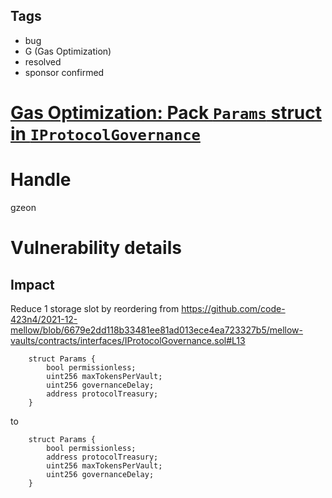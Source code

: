 ## Tags

- bug
- G (Gas Optimization)
- resolved
- sponsor confirmed

# [Gas Optimization: Pack `Params` struct in `IProtocolGovernance`](https://github.com/code-423n4/2021-12-mellow-findings/issues/59) 

# Handle

gzeon


# Vulnerability details

## Impact
Reduce 1 storage slot by reordering from
https://github.com/code-423n4/2021-12-mellow/blob/6679e2dd118b33481ee81ad013ece4ea723327b5/mellow-vaults/contracts/interfaces/IProtocolGovernance.sol#L13
```
    struct Params {
        bool permissionless;
        uint256 maxTokensPerVault;
        uint256 governanceDelay;
        address protocolTreasury;
    }
```
to
```
    struct Params {
        bool permissionless;
        address protocolTreasury;
        uint256 maxTokensPerVault;
        uint256 governanceDelay;
    }
```


